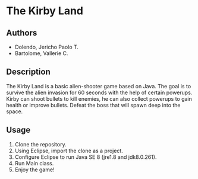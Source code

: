 # The Kirby Land
## Authors
- Dolendo, Jericho Paolo T.
- Bartolome, Vallerie C.
## Description
The Kirby Land is a basic alien-shooter game based on Java. The goal is to survive the alien invasion for 60 seconds with the help of certain powerups. Kirby can shoot bullets to kill enemies, he can also collect powerups to gain health or improve bullets. Defeat the boss that will spawn deep into the space.
## Usage
1. Clone the repository.
2. Using Eclipse, import the clone as a project.
3. Configure Eclipse to run Java SE 8 (jre1.8 and jdk8.0.261).
4. Run Main class.
5. Enjoy the game!
